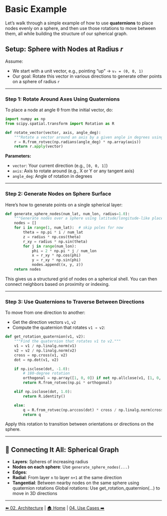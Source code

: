 # Basic Example

Let’s walk through a simple example of how to use **quaternions** to place nodes evenly on a sphere, and then use those rotations to move between them, all while building the structure of our spherical graph.

## Setup: Sphere with Nodes at Radius *r*

Assume:

- We start with a unit vector, e.g., pointing “up” → `v₀ = (0, 0, 1)`
- Our goal: Rotate this vector in various directions to generate other points on a sphere of radius `r`

---

### Step 1: Rotate Around Axes Using Quaternions

To place a node at angle θ from the initial vector, do:

```python
import numpy as np
from scipy.spatial.transform import Rotation as R

def rotate_vector(vector, axis, angle_deg):
    """Rotate a vector around an axis by a given angle in degrees using quaternions."""
    r = R.from_rotvec(np.radians(angle_deg) * np.array(axis))
    return r.apply(vector)
```

**Parameters:**

- `vector`: Your current direction (e.g., `[0, 0, 1]`)
- `axis`: Axis to rotate around (e.g., X or Y or any tangent axis)
- `angle_deg`: Angle of rotation in degrees

---

### Step 2: Generate Nodes on Sphere Surface

Here’s how to generate points on a single spherical layer:

```python
def generate_sphere_nodes(num_lat, num_lon, radius=1.0):
    """Generate nodes over a sphere using latitude/longitude-like placement."""
    nodes = []
    for i in range(1, num_lat):  # skip poles for now
        theta = np.pi * i / num_lat
        z = radius * np.cos(theta)
        r_xy = radius * np.sin(theta)
        for j in range(num_lon):
            phi = 2 * np.pi * j / num_lon
            x = r_xy * np.cos(phi)
            y = r_xy * np.sin(phi)
            nodes.append((x, y, z))
    return nodes
```

This gives us a structured grid of nodes on a spherical shell. You can then connect neighbors based on proximity or indexing.

---

### Step 3: Use Quaternions to Traverse Between Directions

To move from one direction to another:

- Get the direction vectors `v1`, `v2`
- Compute the quaternion that rotates `v1 → v2`:

```python
def get_rotation_quaternion(v1, v2):
    """Find the quaternion that rotates v1 to v2."""
    v1 = v1 / np.linalg.norm(v1)
    v2 = v2 / np.linalg.norm(v2)
    cross = np.cross(v1, v2)
    dot = np.dot(v1, v2)

    if np.isclose(dot, -1.0):
        # 180-degree rotation
        orthogonal = np.array([1, 0, 0]) if not np.allclose(v1, [1, 0, 0]) else np.array([0, 1, 0])
        return R.from_rotvec(np.pi * orthogonal)

    elif np.isclose(dot, 1.0):
        return R.identity()

    else:
        q = R.from_rotvec(np.arccos(dot) * cross / np.linalg.norm(cross))
        return q
```

Apply this rotation to transition between orientations or directions on the sphere.

---

## 🔗 Connecting It All: Spherical Graph

- **Layers**: Spheres of increasing radius
- **Nodes on each sphere**: Use `generate_sphere_nodes(...)`
- **Edges**:
- **Radial**: From layer `n` to layer `n+1` at the same direction
- **Tangential**: Between nearby nodes on the same sphere using quaternion rotations
        Global rotations: Use get_rotation_quaternion(...) to move in 3D directions

---
[⬅️ 02. Architecture](02-architecture.md) | [🏠 Home](index.md) | [04. Use Cases ➡️](04-use-cases.md)

